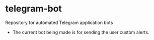 # telegram-bot
Repository for automated Telegram application bots

+ The current bot being made is for sending the user custom alerts.
